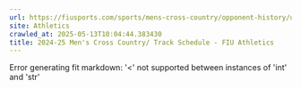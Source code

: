 ```yaml
---
url: https://fiusports.com/sports/mens-cross-country/opponent-history/university-of-north-florida/321
site: Athletics
crawled_at: 2025-05-13T10:04:44.383430
title: 2024-25 Men's Cross Country/ Track Schedule - FIU Athletics
---
```


Error generating fit markdown: '<' not supported between instances of 'int' and 'str'